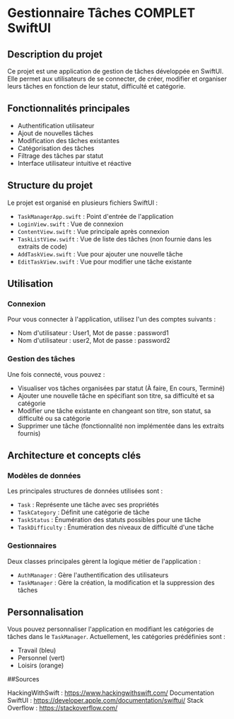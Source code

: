 # Gestionnaire Tâches COMPLET SwiftUI

## Description du projet

Ce projet est une application de gestion de tâches développée en SwiftUI. Elle permet aux utilisateurs de se connecter, de créer, modifier et organiser leurs tâches en fonction de leur statut, difficulté et catégorie.

## Fonctionnalités principales

- Authentification utilisateur
- Ajout de nouvelles tâches
- Modification des tâches existantes
- Catégorisation des tâches
- Filtrage des tâches par statut
- Interface utilisateur intuitive et réactive

## Structure du projet

Le projet est organisé en plusieurs fichiers SwiftUI :

- `TaskManagerApp.swift` : Point d'entrée de l'application
- `LoginView.swift` : Vue de connexion
- `ContentView.swift` : Vue principale après connexion
- `TaskListView.swift` : Vue de liste des tâches (non fournie dans les extraits de code)
- `AddTaskView.swift` : Vue pour ajouter une nouvelle tâche
- `EditTaskView.swift` : Vue pour modifier une tâche existante

## Utilisation

### Connexion

Pour vous connecter à l'application, utilisez l'un des comptes suivants :

- Nom d'utilisateur : User1, Mot de passe : password1
- Nom d'utilisateur : user2, Mot de passe : password2

### Gestion des tâches

Une fois connecté, vous pouvez :

- Visualiser vos tâches organisées par statut (À faire, En cours, Terminé)
- Ajouter une nouvelle tâche en spécifiant son titre, sa difficulté et sa catégorie
- Modifier une tâche existante en changeant son titre, son statut, sa difficulté ou sa catégorie
- Supprimer une tâche (fonctionnalité non implémentée dans les extraits fournis)

## Architecture et concepts clés

### Modèles de données

Les principales structures de données utilisées sont :

- `Task` : Représente une tâche avec ses propriétés
- `TaskCategory` : Définit une catégorie de tâche
- `TaskStatus` : Énumération des statuts possibles pour une tâche
- `TaskDifficulty` : Énumération des niveaux de difficulté d'une tâche

### Gestionnaires

Deux classes principales gèrent la logique métier de l'application :

- `AuthManager` : Gère l'authentification des utilisateurs
- `TaskManager` : Gère la création, la modification et la suppression des tâches

## Personnalisation

Vous pouvez personnaliser l'application en modifiant les catégories de tâches dans le `TaskManager`. Actuellement, les catégories prédéfinies sont :

- Travail (bleu)
- Personnel (vert)
- Loisirs (orange)

##Sources

HackingWithSwift : https://www.hackingwithswift.com/
Documentation SwiftUI : https://developer.apple.com/documentation/swiftui/
Stack Overflow : https://stackoverflow.com/




